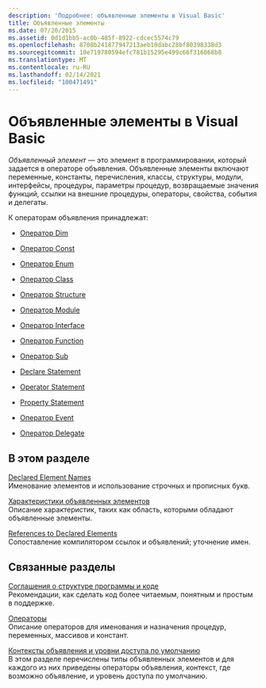 ```yaml
---
description: 'Подробнее: объявленные элементы в Visual Basic'
title: Объявленные элементы
ms.date: 07/20/2015
ms.assetid: 0d1d1bb5-ac0b-485f-8922-cdcec5574c79
ms.openlocfilehash: 8708b241877947213aeb10dabc28bf80398338d3
ms.sourcegitcommit: 10e719780594efc781b15295e499c66f316068b8
ms.translationtype: MT
ms.contentlocale: ru-RU
ms.lasthandoff: 02/14/2021
ms.locfileid: "100471491"
---
```

# <a name="declared-elements-in-visual-basic"></a>Объявленные элементы в Visual Basic

*Объявленный элемент* — это элемент в программировании, который задается в операторе объявления. Объявленные элементы включают переменные, константы, перечисления, классы, структуры, модули, интерфейсы, процедуры, параметры процедур, возвращаемые значения функций, ссылки на внешние процедуры, операторы, свойства, события и делегаты.  
  
 К операторам объявления принадлежат:  
  
- [Оператор Dim](../../../language-reference/statements/dim-statement.md)  
  
- [Оператор Const](../../../language-reference/statements/const-statement.md)  
  
- [Оператор Enum](../../../language-reference/statements/enum-statement.md)  
  
- [Оператор Class](../../../language-reference/statements/class-statement.md)  
  
- [Оператор Structure](../../../language-reference/statements/structure-statement.md)  
  
- [Оператор Module](../../../language-reference/statements/module-statement.md)  
  
- [Оператор Interface](../../../language-reference/statements/interface-statement.md)  
  
- [Оператор Function](../../../language-reference/statements/function-statement.md)  
  
- [Оператор Sub](../../../language-reference/statements/sub-statement.md)  
  
- [Declare Statement](../../../language-reference/statements/declare-statement.md)  
  
- [Operator Statement](../../../language-reference/statements/operator-statement.md)  
  
- [Property Statement](../../../language-reference/statements/property-statement.md)  
  
- [Оператор Event](../../../language-reference/statements/event-statement.md)  
  
- [Оператор Delegate](../../../language-reference/statements/delegate-statement.md)  
  
## <a name="in-this-section"></a>В этом разделе  

 [Declared Element Names](declared-element-names.md)  
 Именование элементов и использование строчных и прописных букв.  
  
 [Характеристики объявленных элементов](declared-element-characteristics.md)  
 Описание характеристик, таких как область, которыми обладают объявленные элементы.  
  
 [References to Declared Elements](references-to-declared-elements.md)  
 Сопоставление компилятором ссылок и объявлений; уточнение имен.  
  
## <a name="related-sections"></a>Связанные разделы  

 [Соглашения о структуре программы и коде](../../program-structure/program-structure-and-code-conventions.md)  
 Рекомендации, как сделать код более читаемым, понятным и простым в поддержке.  
  
 [Операторы](../../../language-reference/statements/index.md)  
 Описание операторов для именования и назначения процедур, переменных, массивов и констант.  
  
 [Контексты объявления и уровни доступа по умолчанию](../../../language-reference/statements/declaration-contexts-and-default-access-levels.md)  
 В этом разделе перечислены типы объявленных элементов и для каждого из них приведены операторы объявления, контекст, где возможно объявление, и уровень доступа по умолчанию.
